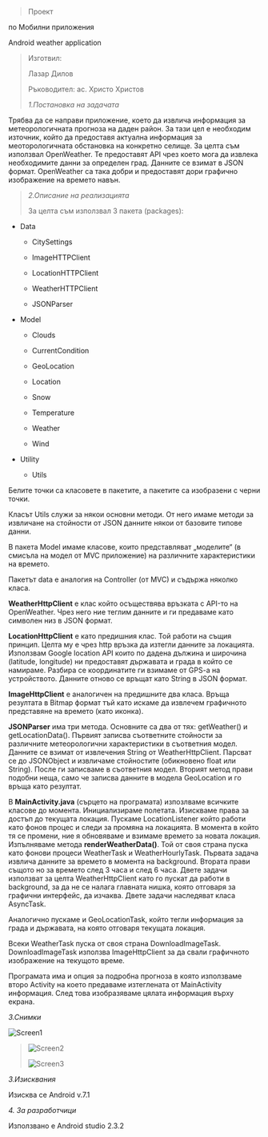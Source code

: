 > Проект

по Мобилни приложения

Android weather application

> Изготвил:
>
> Лазар Дилов
>
> Ръководител: ас. Христо Христов
>
> *1.Постановка* *на* *задачата*

Трябва да се направи приложение, което да извлича информация за
метеорологичната прогноза на даден район. За тази цел е необходим
източник, който да предоставя актуална информация за меоторологичната
обстановка на конкретно селище. За целта съм използвал OpenWeather. Те
предоставят API чрез което мога да извлека необходимите данни за
определен град. Данните се взимат в JSON формат. OpenWeather са така
добри и предоставят дори графично изображение на времето навън.

> *2.Описание* *на* *реализацията*
>
> За целта съм използвал 3 пакета (packages):

-   Data

    -   CitySettings

    -   ImageHTTPClient

    -   LocationHTTPClient

    -   WeatherHTTPClient

    -   JSONParser

-   Model

    -   Clouds

    -   CurrentCondition

    -   GeoLocation

    -   Location

    -   Snow

    -   Temperature

    -   Weather

    -   Wind

-   Utility

    -   Utils

Белите точки са класовете в пакетите, а пакетите са изобразени с черни
точки.

Класът Utils служи за някои основни методи. От него имаме методи за
извличане на стойности от JSON данните някои от базовите типове данни.

В пакета Model имаме класове, които представляват „моделите“ (в смисъла
на модел от MVC приложение) на различните характеристики на времето.

Пакетът data е аналогия на Controller (от MVC) и съдържа няколко класа.

**WeatherHttpClient** e клас който осъществява връзката с API-то на
OpenWeather. Чрез него ние теглим данните и ги предаваме като символен
низ в JSON формат.

**LocationHttpClient** е като предишния клас. Той работи на същия
принцип. Целта му е чрез http връзка да изтегли данните за локацията.
Използвам Google location API които по дадена дължина и широчина
(latitude, longitude) ни предоставят държавата и града в който се
намираме. Разбира се координатите ги взимаме от GPS-a на устройството.
Данните отново се връщат като String в JSON формат.

**ImageHttpClient** е аналогичен на предишните два класа. Връща
резултата в Bitmap формат тъй като искаме да извлечем графичното
представяне на времето (като иконка).

**JSONParser** има три метода. Основните са два от тях: getWeather() и
getLocationData(). Първият записва съответните стойности за различните
метеорологични характеристики в съответния модел. Данните се взимат от
извлечения String от WeatherHttpClient. Парсват се до JSONObject и
извличаме стойностите (обикновено float или String). После ги записваме
в съответния модел. Вторият метод прави подобни неща, само че записва
данните в модела GeoLocation и го връща като резултат.

В **MainActivity.java** (сърцето на програмата) изпозлваме всичките
класове до момента. Инициализираме полетата. Изискваме права за достъп
до текущата локация. Пускаме LocationListener който работи като фонов
процес и следи за промяна на локацията. В момента в който тя се промени,
ние я обновяваме и взимаме времето за новата локация. Изпълняваме метода
**renderWeatherData()**. Той от своя страна пуска като фонови процеси
WeatherTask и WeatherHourlyTask. Първата задача извлича данните за
времето в момента на background. Втората прави същото но за времето след
3 часа и след 6 часа. Двете задачи използват за целта WeatherHttpClient
като го пускат да работи в background, за да не се налага главната
нишка, която отговаря за графични интерфейс, да изчаква. Двете задачи
наследяват класа AsyncTask.

Аналогично пускаме и GeoLocationTask, който тегли информация за града и
държавата, на която отговаря текущата локация.

Всеки WeatherTask пуска от своя страна DownloadImageTask.
DownloadImageTask използва ImageHttpClient за да свали графичното
изображение на текущото време.

Програмата има и опция за подробна прогноза в която използваме второ
Activity на което предаваме изтеглената от MainActivity информация. След
това изобразяваме цялата информация върху екрана.

*3.Снимки*

![Screen1](./screenshots/image1.png)

> ![Screen2](./screenshots/image2.png)
>
> ![Screen3](./screenshots/image3.png)

*3.Изисквания*

Изисква се Android v.7.1

*4. За разработчици*

Използвано е Android studio 2.3.2
